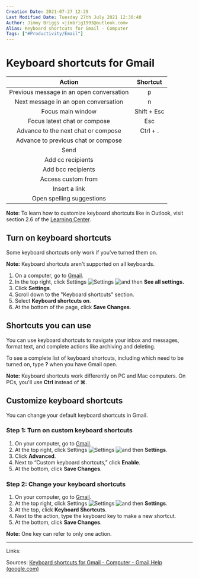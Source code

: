 ```yaml
---
Creation Date: 2021-07-27 12:29
Last Modified Date: Tuesday 27th July 2021 12:30:40
Author: Jimmy Briggs <jimbrig1993@outlook.com>
Alias: Keyboard shortcuts for Gmail - Computer
Tags: ["#Productivity/Email"]
---
```


# Keyboard shortcuts for Gmail

|                  Action                  |  Shortcut   |
|:----------------------------------------:|:-----------:|
| Previous message in an open conversation |      p      |
|   Next message in an open conversation   |      n      |
|            Focus main window             | Shift + Esc |
|       Focus latest chat or compose       |     Esc     |
|   Advance to the next chat or compose    |  Ctrl + .   |
|   Advance to previous chat or compose    |             |
|                   Send                   |             |
|            Add cc recipients             |             |
|            Add bcc recipients            |             |
|            Access custom from            |             |
|              Insert a link               |             |
|        Open spelling suggestions         |             |


**Note**: To learn how to customize keyboard shortcuts like in Outlook, visit section 2.6 of the [Learning Center](https://gsuite.google.com/learning-center/products/gmail/switch-from-outlook/#!/).

## Turn on keyboard shortcuts

Some keyboard shortcuts only work if you've turned them on.

**Note:** Keyboard shortcuts aren't supported on all keyboards.

1.  On a computer, go to [Gmail](https://mail.google.com/).
2.  In the top right, click Settings ![Settings](https://lh3.googleusercontent.com/PzFeiQQaPASuntRuvWiXoqZjQqUj0s0q0w_jI4Nx9vL6x7rGmmS9f-xQr1Kj9S91WMlm=h36 "Settings") ![and then](https://lh3.googleusercontent.com/3_l97rr0GvhSP2XV5OoCkV2ZDTIisAOczrSdzNCBxhIKWrjXjHucxNwocghoUa39gw=w36-h36 "and then") **See all settings.** 
3.  Click **Settings**.
4.  Scroll down to the "Keyboard shortcuts" section.
5.  Select **Keyboard shortcuts on**.
6.  At the bottom of the page, click **Save Changes**.

## Shortcuts you can use

You can use keyboard shortcuts to navigate your inbox and messages, format text, and complete actions like archiving and deleting.

To see a complete list of keyboard shortcuts, including which need to be turned on, type **?** when you have Gmail open.

**Note:** Keyboard shortcuts work differently on PC and Mac computers. On PCs, you'll use **Ctrl** instead of **⌘**.

## Customize keyboard shortcuts

You can change your default keyboard shortcuts in Gmail.

### Step 1: Turn on custom keyboard shortcuts

1.  On your computer, go to [Gmail](https://mail.google.com/).
2.  At the top right, click Settings ![Settings](https://lh3.googleusercontent.com/PzFeiQQaPASuntRuvWiXoqZjQqUj0s0q0w_jI4Nx9vL6x7rGmmS9f-xQr1Kj9S91WMlm=h36 "Settings") ![and then](https://lh3.googleusercontent.com/QbWcYKta5vh_4-OgUeFmK-JOB0YgLLoGh69P478nE6mKdfpWQniiBabjF7FVoCVXI0g=h36 "and then") **Settings**. 
3.  Click **Advanced**. 
4.  Next to “Custom keyboard shortcuts,” click **Enable**.
5.  At the bottom, click **Save Changes**.

### Step 2: Change your keyboard shortcuts

1.  On your computer, go to [Gmail](https://mail.google.com/).
2.  At the top right, click Settings ![Settings](https://lh3.googleusercontent.com/PzFeiQQaPASuntRuvWiXoqZjQqUj0s0q0w_jI4Nx9vL6x7rGmmS9f-xQr1Kj9S91WMlm=h36 "Settings") ![and then](https://lh3.googleusercontent.com/QbWcYKta5vh_4-OgUeFmK-JOB0YgLLoGh69P478nE6mKdfpWQniiBabjF7FVoCVXI0g=h36 "and then") **Settings**. 
3.  At the top, click **Keyboard Shortcuts**.
4.  Next to the action, type the keyboard key to make a new shortcut.
5.  At the bottom, click **Save Changes**.

**Note:** One key can refer to only one action.


***

Links: 

Sources: [Keyboard shortcuts for Gmail - Computer - Gmail Help (google.com)](https://support.google.com/mail/answer/6594?hl=en&co=GENIE.Platform%3DDesktop)


